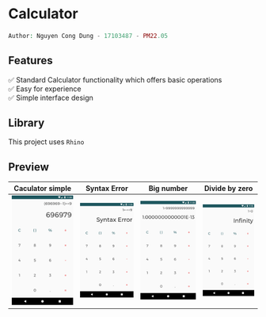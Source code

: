 # Calculator
```php
Author: Nguyen Cong Dung - 17103487 - PM22.05
```

## Features
✅ Standard Calculator functionality which offers basic operations  
✅ Easy for experience  
✅ Simple interface design  

## Library
This project uses `Rhino`

## Preview
Caculator simple                                                                                 |  Syntax Error                                                                                    | Big number                                                                                      | Divide by zero
:-----------------------------------------------------------------------------------------------:|:------------------------------------------------------------------------------------------------:|:-----------------------------------------------------------------------------------------------:|:----------------------------------------------------------------------------------------------:
![](https://raw.githubusercontent.com/DungGramer/Calculator/master/screenshot/Screenshot_1.png)  |  ![](https://raw.githubusercontent.com/DungGramer/Calculator/master/screenshot/Screenshot_2.png) | ![](https://raw.githubusercontent.com/DungGramer/Calculator/master/screenshot/Screenshot_3.png) | ![](https://raw.githubusercontent.com/DungGramer/Calculator/master/screenshot/Screenshot_4.png)
